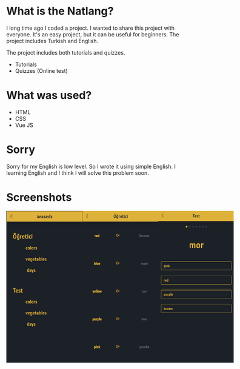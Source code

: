 # What is the Natlang?
I long time ago I coded a project. I wanted to share this project with everyone. It's an easy project, but it can be useful for beginners. The project includes Turkish and English.

The project includes both tutorials and quizzes.
* Tutorials
* Quizzes (Online test)

# What was used?
- HTML
- CSS
- Vue JS

# Sorry
Sorry for my English is low level. So I wrote it using simple English. I learning English and I think I will solve this problem soon.

# Screenshots
<div style="display: flex; flex-direction: row;">
  <img src="./Screenshot_1.png" width="200" height="400" />
  <img src="./Screenshot_2.png" width="200" height="400" />
  <img src="./Screenshot_3.png" width="200" height="400" />
</div>
